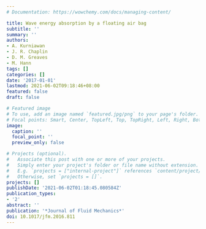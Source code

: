 ```yaml
---
# Documentation: https://wowchemy.com/docs/managing-content/

title: Wave energy absorption by a floating air bag
subtitle: ''
summary: ''
authors:
- A. Kurniawan
- J. R. Chaplin
- D. M. Greaves
- M. Hann
tags: []
categories: []
date: '2017-01-01'
lastmod: 2021-06-02T09:18:46+08:00
featured: false
draft: false

# Featured image
# To use, add an image named `featured.jpg/png` to your page's folder.
# Focal points: Smart, Center, TopLeft, Top, TopRight, Left, Right, BottomLeft, Bottom, BottomRight.
image:
  caption: ''
  focal_point: ''
  preview_only: false

# Projects (optional).
#   Associate this post with one or more of your projects.
#   Simply enter your project's folder or file name without extension.
#   E.g. `projects = ["internal-project"]` references `content/project/deep-learning/index.md`.
#   Otherwise, set `projects = []`.
projects: []
publishDate: '2021-06-02T01:18:45.080584Z'
publication_types:
- '2'
abstract: ''
publication: '*Journal of Fluid Mechanics*'
doi: 10.1017/jfm.2016.811
---
```

